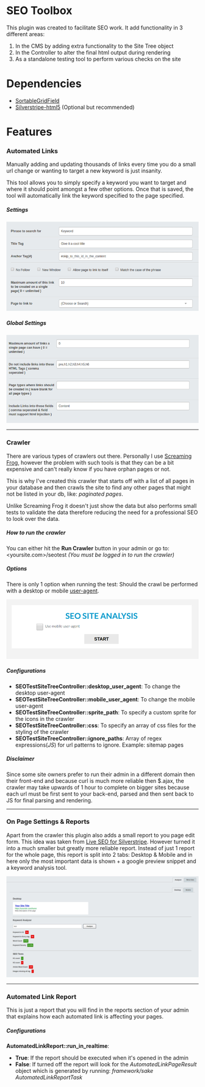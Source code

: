 # SEO Toolbox

This plugin was created to facilitate SEO work. It add functionality in 3
different areas:
1) In the CMS by adding extra functionality to the Site Tree object
2) In the Controller to alter the final html output during rendering
3) As a standalone testing tool to perform various checks on the site


# Dependencies
- [SortableGridField](https://github.com/UndefinedOffset/SortableGridField)
- [Silverstripe-html5](https://github.com/silverstripe/silverstripe-html5) (Optional but recommended)


# Features

### Automated Links
Manually adding and updating thousands of links every time you do a small url
change or wanting to target a new keyword is just insanity.


This tool allows you to simply specify a keyword you want to target and where
it should point amongst a few other options. Once that is saved, the tool will
automatically link the keyword specified to the page specified.

##### Settings
![Creating a new Automated Link](https://raw.githubusercontent.com/dylangrech92/seotoolbox/master/images/seotoolbox_add_link.png)

##### Global Settings
![Automated Links Global Settings](https://raw.githubusercontent.com/dylangrech92/seotoolbox/master/images/seotoolbox_global_settings.png)

___

### Crawler
There are various types of crawlers out there. Personally I use
[Screaming Frog](https://www.screamingfrog.co.uk/seo-spider/), however the problem
with such tools is that they can be a bit expensive and can't really know if
you have orphan pages or not.

This is why I've created this crawler that starts off with a list of all pages
in your database and then crawls the site to find any other pages that might not be listed
in your db, like: _paginated pages_.

Unlike Screaming Frog it doesn't just show the data but also performs small tests
to validate the data therefore reducing the need for a professional SEO to look
over the data.


##### How to run the crawler
You can either hit the **Run Crawler** button in your admin or go to:
<yoursite.com>/seotest *(You must be logged in to run the crawler)*

##### Options
There is only 1 option when running the test: Should the crawl be performed
with a desktop or mobile [user-agent](https://en.wikipedia.org/wiki/User_agent).

![Crawler Settings](https://raw.githubusercontent.com/dylangrech92/seotoolbox/master/images/seotoolbox_crawler_options.png)

##### Configurations
- **SEOTestSiteTreeController::desktop_user_agent**: To change the desktop user-agent
- **SEOTestSiteTreeController::mobile_user_agent**: To change the mobile user-agent
- **SEOTestSiteTreeController::sprite_path**: To specify a custom sprite for the icons in the crawler
- **SEOTestSiteTreeController::css**: To specify an array of css files for the styling of the crawler
- **SEOTestSiteTreeController::ignore_paths**: Array of regex expressions(_JS_) for url patterns
to ignore. Example: sitemap pages

##### Disclaimer
Since some site owners prefer to run their admin in a different domain then
their front-end and because curl is much more reliable then $.ajax, the crawler
may take upwards of 1 hour to complete on bigger sites because each url must be first
sent to your back-end, parsed and then sent back to JS for final parsing and rendering.

---

### On Page Settings & Reports
Apart from the crawler this plugin also adds a small report to you page edit form.
This idea was taken from [Live SEO for Silverstripe](https://github.com/micschk/silverstripe-liveseo).
However turned it into a much smaller but greatly more reliable report. Instead of just
1 report for the whole page, this report is split into 2 tabs: Desktop & Mobile and
in here only the most important data is shown + a google preview snippet and a keyword
analysis tool.

![On Page Analysis](https://raw.githubusercontent.com/dylangrech92/seotoolbox/master/images/seotoolbox_onpage_analysis.png)

---

### Automated Link Report
This is just a report that you will find in the reports section of your admin
that explains how each automated link is affecting your pages.


##### Configurations
**AutomatedLinkReport::run_in_realtime**: 
- **True**: If the report should be executed when it's opened in the admin 
- **False**: If turned off the report will look for the _AutomatedLinkPageResult_ object
 which is generated by running: _framework/sake AutomatedLinkReportTask_




